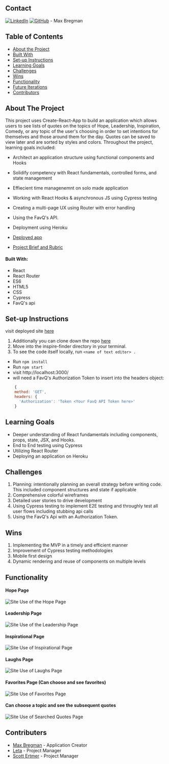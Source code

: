 ## Contact  

[![LinkedIn](https://img.shields.io/badge/-LinkedIn-black.svg?style=flat-square&logo=linkedin&colorB=555)](https://www.linkedin.com/in/max-bregman-216063203/) [![GitHub](https://img.shields.io/badge/GitHub-black.svg?&style=flat-square&logo=github&logoColor=white)](https://github.com/Max9545) - Max Bregman


## Table of Contents

- [About the Project](#about-the-project)
- [Built With](#built-with)
- [Set-up Instructions](#set-up-instructions)
- [Learning Goals](#learning-goals)
- [Challenges](#challenges)
- [Wins](#wins)
- [Functionality](#functionality)
- [Future Iterations](#future-iterations)
- [Contributors](#contributors)


## About The Project

This project uses Create-React-App to build an application which allows users to see lists of quotes on the topics of Hope, Leadership, Inspiration, Comedy, or any topic of the user's choosing in order to set intentions for themselves and those around them for the day. Quotes can be saved to view later and are sorted by styles and colors. Throughout the project, learning goals included:

- Architect an application structure using functional components and Hooks
- Solidify competency with React fundamentals, controlled forms, and state management
- Effiecient time managenemnt on solo made application 
- Working with React Hooks & asynchronous JS using Cypress testing
- Creating a multi-page UX using Router with error handling
- Using the FavQ's API.
- Deployment using Heroku

- [Deployed app](https://inspire-finder.herokuapp.com)
- [Project Brief and Rubric](https://frontend.turing.edu/projects/module-3/niche-audience.html)


#### Built With:

- React
- React Router
- ES6
- HTML5
- CSS
- Cypress
- FavQ's api

## Set-up Instructions

visit deployed site [here](https://inspire-finder.herokuapp.com)

1. Additionally you can clone down the repo [here](https://github.com/Max9545/inspire-finder)
2. Move into the inspire-finder directory in your terminal.
3. To see the code itself locally, run `<name of text editor> .`
- Run `npm install`
- Run `npm start`
- visit http://localhost:3000/
- will need a FavQ's Authorization Token to insert into the headers object:

```javascript
    {
    method: 'GET',
    headers: {
      'Authorization': 'Token <Your FavQ API Token here>'    
    }
```

## Learning Goals

- Deeper understanding of React fundamentals including components, props, state, JSX, and Hooks.
- End to End testing using Cypress
- Utilizing React Router
- Deploying an application on Heroku

## Challenges

1. Planning: intentionally planning an overall strategy before writing code. This included component structures and state if applicable
2. Comprehensive colorful wireframes
3. Detailed user stories to drive development  
4. Using Cypress testing to implement E2E testing and throughly test all user flows including stubbing api calls
5. Using the FavQ's Api with an Authorization Token.

## Wins

1. Implementing the MVP in a timely and efficient manner
2. Improvement of Cypress testing methodologies 
3. Mobile first design
4. Dynamic rendering and reuse of components on multiple levels 

## Functionality

#### Hope Page
![Site Use of the Hope Page](https://media.giphy.com/media/Nu99wE2nocJwQ1NyMf/giphy.gif)

#### Leadership Page
![Site Use of the Leadership Page](https://media.giphy.com/media/PZD9f02O5sCLbOqQau/giphy.gif)

#### Inspirational Page
![Site Use of Inspirational Page](https://media.giphy.com/media/XTObAS1k9gRc4KgYxY/giphy.gif)

#### Laughs Page
![Site Use of Laughs Page](https://media.giphy.com/media/VwEgntWUr8WjjMUmgI/giphy.gif)

#### Favorites Page (Can choose and see favorites)
![Site Use of Favorites Page](https://media.giphy.com/media/fgkfwAJAzKPvLOfbmR/giphy.gif)

#### Can choose a topic and see the subsequent quotes 
![Site Use of Searched Quotes Page](https://media.giphy.com/media/KYagOGBdL2ywTmFpeO/giphy.gif)

## Contributers

* [Max Bregman](https://github.com/Max9545) - Application Creator
* [Leta](https://github.com/letakeane) - Project Manager
* [Scott Ertmer](https://github.com/sertmer) - Project Manager
